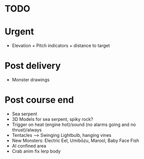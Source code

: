 
# TODO

# Urgent
- Elevation + Pitch indicators + distance to target

# Post delivery
- Monster drawings 

# Post course end
- Sea serpent
- 3D Models for sea serpent, spiky rock?
- Trigger on heat (engine hot)/sound (no alarms going and no thrust)/always
- Tentacles --> Swinging Lightbulb, hanging vines
- New Monsters: Electric Eel, Umibōzu, Marool, Baby Face Fish
- AI confined area
- Crab anim fix lerp body
